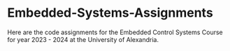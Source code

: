 # Embedded-Systems-Assignments
Here are the code assignments for the Embedded Control Systems Course for year 2023 - 2024 at the University of Alexandria.
